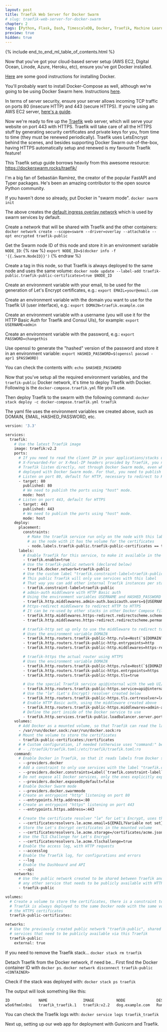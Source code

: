 ```yaml
---
layout: post
title: Traefik Web Server for Docker Swarm
# slug: traefik-web-server-for-docker-swarm
chapter: 2
tags: [Python, Flask, Dash, TimescaleDB, Docker, Traefik, Machine Learning]
preview: true
hidden: true
---
```


{% include end_to_end_ml_table_of_contents.html %}


Now that you've got your cloud-based server setup (AWS EC2, Digital Ocean, Linode, Azure, Heroku, etc), ensure you've got Docker installed. 

[Here](https://docs.docker.com/engine/install/) are some good instructions for installing Docker.

You'll probably want to install Docker-Compose as well, although we're going to be using Docker Swarm here. Instructions [here](https://docs.docker.com/compose/install/).

In terms of server security, ensure your server allows incoming TCP traffic on ports 80 (insecure HTTP) and 443 (secure HTTPS). If you're using an AWS EC2 server, [here's a guide](https://aws.amazon.com/premiumsupport/knowledge-center/connect-http-https-ec2/).

Now we're ready to fire up the [Traefik](https://traefik.io/) web server, which will serve your website on port 443 with HTTPS. Traefik will take care of all the HTTPS stuff by generating security certificates and private keys for you, from time to time (they must be renewed periodically). Traefik uses LetsEncrypt behind the scenes, and besides supporting Docker Swarm out-of-the-box, having HTTPS automatically setup and renewed is my favourite Traefik feature!

This Traefik setup guide borrows heavily from this awesome resource:
https://dockerswarm.rocks/traefik/

I'm a big fan of Sebastián Ramírez, the creator of the popular FastAPI and Typer packages. He's been an amazing contributor to the open source Python community. 

If you haven't done so already, put Docker in "swarm mode".
`docker swarm init`
	
The above creates the [default ingress overlay network](https://docs.docker.com/network/overlay/#customize-the-default-ingress-network) which is used by swarm services by default.	

Create a network that will be shared with Traefik and the other containers:
`docker network create --scope=swarm --driver=overlay --attachable --opt encrypted traefik-public`

Get the Swarm node ID of this node and store it in an environment variable `NODE_ID`:
{% raw %}
`export NODE_ID=$(docker info -f '{{.Swarm.NodeID}}')`
{% endraw %}

Create a tag in this node, so that Traefik is always deployed to the same node and uses the same volume:
`docker node update --label-add traefik-public.traefik-public-certificates=true $NODE_ID`

Create an environment variable with your email, to be used for the generation of Let's Encrypt certificates, e.g.:
`export EMAIL=your@email.com`

Create an environment variable with the domain you want to use for the Traefik UI (user interface), e.g.:
`export DOMAIN=traefik.example.com`

Create an environment variable with a username (you will use it for the HTTP Basic Auth for Traefik and Consul UIs), for example:
`export USERNAME=admin`

Create an environment variable with the password, e.g.:
`export PASSWORD=changethis`

Use openssl to generate the "hashed" version of the password and store it in an environment variable:
`export HASHED_PASSWORD=$(openssl passwd -apr1 $PASSWORD)`

You can check the contents with:
`echo $HASHED_PASSWORD`

Now that you've setup all the required environment variables, and the `traefik-public` Docker network, it's time to deploy Traefik with Docker. Following is the `docker-compose.traefik.yml` file you'll use.

Then deploy Traefik to the swarm with the following command:
`docker stack deploy -c docker-compose.traefik.yml traefik`

The yaml file uses the environment variables we created above, such as DOMAIN, EMAIL, HASHED_PASSWORD, etc.

```dockerfile
version: '3.3'

services:        
  traefik:
    # Use the latest Traefik image
    image: traefik:v2.2
    ports:
      # If you need to read the client IP in your applications/stacks using the 
      # X-Forwarded-For or X-Real-IP headers provided by Traefik, you need to make 
      # Traefik listen directly, not through Docker Swarm mode, even while being 
      # deployed with Docker Swarm mode. For that, you need to publish the ports using "host" mode.
      # Listen on port 80, default for HTTP, necessary to redirect to HTTPS
      - target: 80
        published: 80
        # We need to publish the ports using "host" mode.
        mode: host
      # Listen on port 443, default for HTTPS
      - target: 443
        published: 443
        # We need to publish the ports using "host" mode.
        mode: host
    deploy:
      placement:
        constraints:
          # Make the traefik service run only on the node with this label
          # as the node with it has the volume for the certificates
          - node.labels.traefik-public.traefik-public-certificates == true
      labels:
        # Enable Traefik for this service, to make it available in the public network
        - traefik.enable=true
        # Use the traefik-public network (declared below)
        - traefik.docker.network=traefik-public
        # Use the custom label "traefik.constraint-label=traefik-public"
        # This public Traefik will only use services with this label
        # That way you can add other internal Traefik instances per stack if needed
        - traefik.constraint-label=traefik-public
        # admin-auth middleware with HTTP Basic auth
        # Using the environment variables USERNAME and HASHED_PASSWORD
        - traefik.http.middlewares.admin-auth.basicauth.users=${USERNAME?Variable not set}:${HASHED_PASSWORD?Variable not set}
        # https-redirect middleware to redirect HTTP to HTTPS
        # It can be re-used by other stacks in other Docker Compose files
        - traefik.http.middlewares.https-redirect.redirectscheme.scheme=https
        - traefik.http.middlewares.https-redirect.redirectscheme.permanent=true

        # traefik-http set up only to use the middleware to redirect to https
        # Uses the environment variable DOMAIN
        - traefik.http.routers.traefik-public-http.rule=Host(`${DOMAIN?Variable not set}`)
        - traefik.http.routers.traefik-public-http.entrypoints=http
        - traefik.http.routers.traefik-public-http.middlewares=https-redirect

        # traefik-https the actual router using HTTPS
        # Uses the environment variable DOMAIN
        - traefik.http.routers.traefik-public-https.rule=Host(`${DOMAIN?Variable not set}`)
        - traefik.http.routers.traefik-public-https.entrypoints=https
        - traefik.http.routers.traefik-public-https.tls=true

        # Use the special Traefik service api@internal with the web UI/Dashboard
        - traefik.http.routers.traefik-public-https.service=api@internal
        # Use the "le" (Let's Encrypt) resolver created below
        - traefik.http.routers.traefik-public-https.tls.certresolver=le
        # Enable HTTP Basic auth, using the middleware created above
        - traefik.http.routers.traefik-public-https.middlewares=admin-auth
        # Define the port inside of the Docker service to use
        - traefik.http.services.traefik-public.loadbalancer.server.port=8080
    volumes:
      # Add Docker as a mounted volume, so that Traefik can read the labels of other services
      - /var/run/docker.sock:/var/run/docker.sock:ro
      # Mount the volume to store the certificates
      - traefik-public-certificates:/certificates
      # # Custom configuration, if needed (otherwise uses "command:" below)
      # - ./traefik/traefik.toml:/etc/traefik/traefik.toml:ro
    command:
      # Enable Docker in Traefik, so that it reads labels from Docker services
      - --providers.docker
      # Add a constraint to only use services with the label "traefik.constraint-label=traefik-public"
      - --providers.docker.constraints=Label(`traefik.constraint-label`, `traefik-public`)
      # Do not expose all Docker services, only the ones explicitly exposed
      - --providers.docker.exposedbydefault=false
      # Enable Docker Swarm mode
      - --providers.docker.swarmmode
      # Create an entrypoint "http" listening on port 80
      - --entrypoints.http.address=:80
      # Create an entrypoint "https" listening on port 443
      - --entrypoints.https.address=:443

      # Create the certificate resolver "le" for Let's Encrypt, uses the environment variable EMAIL
      - --certificatesresolvers.le.acme.email=${EMAIL?Variable not set}
      # Store the Let's Encrypt certificates in the mounted volume
      - --certificatesresolvers.le.acme.storage=/certificates/acme.json
      # Use the TLS Challenge for Let's Encrypt
      - --certificatesresolvers.le.acme.tlschallenge=true
      # Enable the access log, with HTTP requests
      - --accesslog
      # Enable the Traefik log, for configurations and errors
      - --log
      # Enable the Dashboard and API
      - --api
    networks:
      # Use the public network created to be shared between Traefik and
      # any other service that needs to be publicly available with HTTPS
      - traefik-public

volumes:
  # Create a volume to store the certificates, there is a constraint to make sure
  # Traefik is always deployed to the same Docker node with the same volume containing
  # the HTTPS certificates
  traefik-public-certificates:

networks:
  # Use the previously created public network "traefik-public", shared with other
  # services that need to be publicly available via this Traefik
  traefik-public:
    external: true
```

If you need to remove the Traefik stack...
`docker stack rm traefik`
	
Detach Traefik from the Docker network, if need be... First find the Docker container ID with `docker ps`.
`docker network disconnect traefik-public <CONTAINER>`

Check if the stack was deployed with:
`docker stack ps traefik`

The output will look something like this:
```bash
ID             NAME                IMAGE          NODE              DESIRED STATE   CURRENT STATE          ERROR   PORTS
w5o6fmmln8ni   traefik_traefik.1   traefik:v2.2   dog.example.com   Running         Running 1 minute ago
```

You can check the Traefik logs with:
`docker service logs traefik_traefik`

Next up, setting up our web app for deployment with Gunicorn and Traefik.
